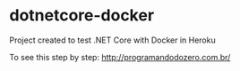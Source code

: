 # dotnetcore-docker

Project created to test .NET Core with Docker in Heroku

To see this step by step:  http://programandodozero.com.br/